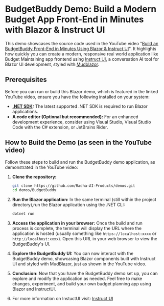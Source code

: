 # BudgetBuddy Demo: Build a Modern Budget App Front-End in Minutes with Blazor & Instruct UI

This demo showcases the source code used in the YouTube video "[Build an BudgetBuddy Front-End in Minutes Using Blazor & Instruct UI](https://youtu.be/EfuOXulAIjI)". It highlights how quickly you can create a modern, responsive real world application like  Budget Maintaining app frontend using [Instruct UI](https://instructui.com/), a conversation AI tool for Blazor UI development, styled with [Mudblazor](https://www.mudblazor.com/).

## Prerequisites

Before you can run or build this Blazor demo, which is featured in the linked YouTube video, ensure you have the following installed on your system:

* **[.NET SDK](https://dotnet.microsoft.com/download):** The latest supported .NET SDK is required to run Blazor applications.
* **A code editor (Optional but recommended):** For an enhanced development experience, consider using Visual Studio, Visual Studio Code with the C# extension, or JetBrains Rider.


## How to Build the Demo (as seen in the YouTube video)

Follow these steps to build and run the BudgetBuddy demo application, as demonstrated in the YouTube video:

1.  **Clone the repository:**

    ```bash
    git clone https://github.com/Radha-AI-Products/demos.git
    cd demos/BudgetBuddy
    ```

2.  **Run the Blazor application:** In the same terminal (still within the project directory),run the Blazor application using the .NET CLI:

    ```bash
    dotnet run
    ```
3.  **Access the application in your browser:** Once the build and run process is complete, the terminal will display the URL where the application is hosted (usually something like `https://localhost:xxxx` or `http://localhost:xxxx`). Open this URL in your web browser to view the BudgetBuddy's UI.

4.  **Explore the BudgetBuddy UI:** You can now interact with the BudgetBuddy demo, showcasing Blazor components built with Instruct UI and styled with MudBlazor, just as shown in the YouTube video.

5.  **Conclusion:** Now that you have the BudgetBuddy demo set up, you can explore and modify the application as needed. Feel free to make changes, experiment, and build your own budget planning app using Blazor and      InstructUI.
6.  For more information on  InstuctUI visit: [Instruct UI](https://instructui.com/)
